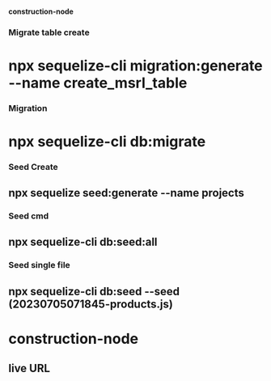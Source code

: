#### construction-node ####

### Migrate table create ###

# npx sequelize-cli migration:generate --name create_msrl_table

### Migration ### 
# npx sequelize-cli db:migrate 

### Seed Create
## npx sequelize seed:generate --name projects

### Seed cmd
## npx sequelize-cli db:seed:all

### Seed single file 
## npx sequelize-cli db:seed --seed (20230705071845-products.js)


# construction-node

## live URL

